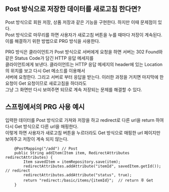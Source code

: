 ## Post 방식으로 저장한 데이터를 새로고침 한다면?  

Post 방식으로 회원 저장, 상품 저장과 같은 기능을 구현한다. 하지만 이때 문제점이 있다.  
Post 방식으로 마무리를 하면 사용자가 새로고침 버튼을 누를 때마다 저장이 계속된다.   
이를 해결하기 위한 방법으로 PRG 방식을 사용한다.   

PRG 방식은 클라이언트가 Post 방식으로 서버에게 요청을 하면 서버는 302 Found와 같은 Status Code가 담긴 HTTP 응답 메세지를   
클라이언트에게 보낸다. 클라이언트는 HTTP 응답 메세지의 header에 있는 Location의 위치를 보고 다시 Get 메소드를 이용해서   
서버에 요청한다. 그리고 서버로 부터 응답을 받는다. 이러한 과정을 거치면 마지막에 한 요청이 Get 요청이므로 새로고침을 하더라도  
그냥 그 화면만 다시 보여주면 되므로 계속 저장되는 문제를 해결할 수 있다.  

## 스프링에서의 PRG 사용 예시

입력한 데이터를 Post 방식으로 가져와 저장을 하고 redirect로 다른 url을 return 하여 다시 Get 방식으로 다른 url을 매핑한다.  
이렇게 하면 사용자가 새로고침 버튼을 누르더라도 Get 방식으로 매핑한 url 페이지만 보여주고 저장이 계속 되지 않는다.  

```
    @PostMapping("/add") // Post
    public String addItem(Item item, RedirectAttributes redirectAttributes) {
        Item savedItem = itemRepository.save(item);
        redirectAttributes.addAttribute("itemId", savedItem.getId());  // redirect
        redirectAttributes.addAttribute("status", true);
        return "redirect:/basic/items/{itemId}";  // return 후 Get
    }
```
